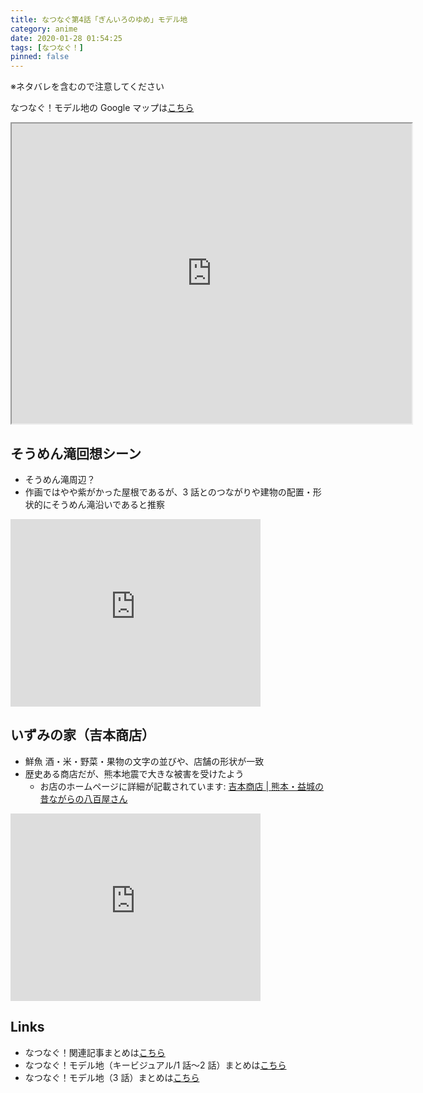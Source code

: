 ```yaml
---
title: なつなぐ第4話「ぎんいろのゆめ」モデル地
category: anime
date: 2020-01-28 01:54:25
tags: [なつなぐ！]
pinned: false
---
```


※ネタバレを含むので注意してください

なつなぐ！モデル地の Google マップは[こちら](https://drive.google.com/open?id=15QwDJEe0xHYqrEAJzBpY6wHCyUtjpxx9&usp=sharing)

<iframe src="https://www.google.com/maps/d/u/1/embed?mid=15QwDJEe0xHYqrEAJzBpY6wHCyUtjpxx9" width="640" height="480"></iframe>

## そうめん滝回想シーン

- そうめん滝周辺？
- 作画ではやや紫がかった屋根であるが、3 話とのつながりや建物の配置・形状的にそうめん滝沿いであると推察

<iframe src="https://www.google.com/maps/embed?pb=!4v1580144930277!6m8!1m7!1s44fjAHyghJ95MUcXn5ox-w!2m2!1d32.77430485444827!2d130.8237863840785!3f142.22501059476576!4f3.5858259201521463!5f2.3113026761707793" width="400" height="300" frameborder="0" style="border:0;" allowfullscreen=""></iframe>

## いずみの家（吉本商店）

- 鮮魚 酒・米・野菜・果物の文字の並びや、店舗の形状が一致
- 歴史ある商店だが、熊本地震で大きな被害を受けたよう
  - お店のホームページに詳細が記載されています: [吉本商店 | 熊本・益城の昔ながらの八百屋さん](https://yoshimoto-mashiki.com/)

<iframe src="https://www.google.com/maps/embed?pb=!4v1580143919769!6m8!1m7!1s-QxSw5k__kEqro6V1s42Lw!2m2!1d32.79256884734847!2d130.8169482723657!3f258.96570964782114!4f2.976938412840539!5f0.4000000000000002" width="400" height="300" frameborder="0" style="border:0;" allowfullscreen=""></iframe>

## Links

- なつなぐ！関連記事まとめは[こちら](https://53ningen.com/natsunagu-matome/)
- なつなぐ！モデル地（キービジュアル/1 話〜2 話）まとめは[こちら](https://53ningen.com/natsunagu-locations/)
- なつなぐ！モデル地（3 話）まとめは[こちら](https://53ningen.com/natsunagu-ep3/)
